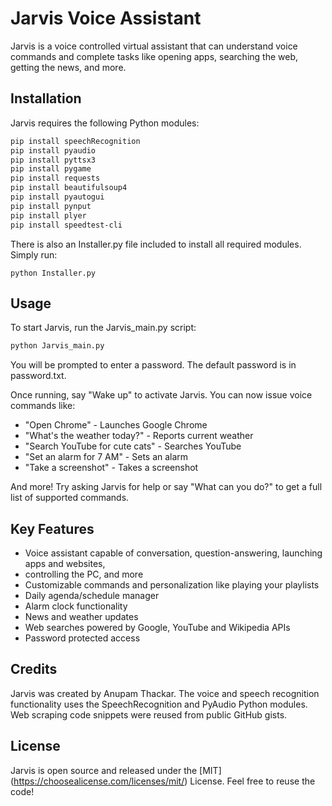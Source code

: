 # Jarvis Voice Assistant

Jarvis is a voice controlled virtual assistant that can understand voice commands and complete tasks like opening apps, searching the web, getting the news, and more.

## Installation

Jarvis requires the following Python modules:

```bash
pip install speechRecognition 
pip install pyaudio
pip install pyttsx3
pip install pygame
pip install requests
pip install beautifulsoup4 
pip install pyautogui
pip install pynput
pip install plyer
pip install speedtest-cli
```
There is also an Installer.py file included to install all required modules. Simply run:
```
python Installer.py
```
## Usage
To start Jarvis, run the Jarvis_main.py script:

```python
python Jarvis_main.py
```
You will be prompted to enter a password. The default password is in password.txt.

Once running, say "Wake up" to activate Jarvis. You can now issue voice commands like:

* "Open Chrome" - Launches Google Chrome
* "What's the weather today?" - Reports current weather
* "Search YouTube for cute cats" - Searches YouTube
* "Set an alarm for 7 AM" - Sets an alarm
* "Take a screenshot" - Takes a screenshot

And more! Try asking Jarvis for help or say "What can you do?" to get a full list of supported commands.

## Key Features

* Voice assistant capable of conversation, question-answering, launching apps and websites, 
* controlling the PC, and more
* Customizable commands and personalization like playing your playlists
* Daily agenda/schedule manager
* Alarm clock functionality
* News and weather updates
* Web searches powered by Google, YouTube and Wikipedia APIs
* Password protected access

## Credits
Jarvis was created by Anupam Thackar. The voice and speech recognition functionality uses the SpeechRecognition and PyAudio Python modules. Web scraping code snippets were reused from public GitHub gists.

## License

Jarvis is open source and released under the [MIT] (https://choosealicense.com/licenses/mit/) License. Feel free to reuse the code! 
